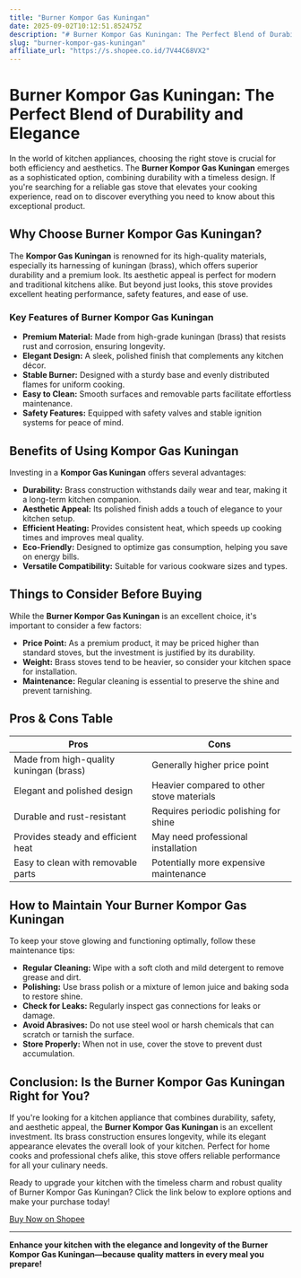 ```yaml
---
title: "Burner Kompor Gas Kuningan"
date: 2025-09-02T10:12:51.852475Z
description: "# Burner Kompor Gas Kuningan: The Perfect Blend of Durability and Elegance..."
slug: "burner-kompor-gas-kuningan"
affiliate_url: "https://s.shopee.co.id/7V44C68VX2"
---
```

# Burner Kompor Gas Kuningan: The Perfect Blend of Durability and Elegance

In the world of kitchen appliances, choosing the right stove is crucial for both efficiency and aesthetics. The **Burner Kompor Gas Kuningan** emerges as a sophisticated option, combining durability with a timeless design. If you're searching for a reliable gas stove that elevates your cooking experience, read on to discover everything you need to know about this exceptional product.

## Why Choose Burner Kompor Gas Kuningan?

The **Kompor Gas Kuningan** is renowned for its high-quality materials, especially its harnessing of kuningan (brass), which offers superior durability and a premium look. Its aesthetic appeal is perfect for modern and traditional kitchens alike. But beyond just looks, this stove provides excellent heating performance, safety features, and ease of use. 

### Key Features of Burner Kompor Gas Kuningan

- **Premium Material:** Made from high-grade kuningan (brass) that resists rust and corrosion, ensuring longevity.
- **Elegant Design:** A sleek, polished finish that complements any kitchen décor.
- **Stable Burner:** Designed with a sturdy base and evenly distributed flames for uniform cooking.
- **Easy to Clean:** Smooth surfaces and removable parts facilitate effortless maintenance.
- **Safety Features:** Equipped with safety valves and stable ignition systems for peace of mind.

## Benefits of Using Kompor Gas Kuningan

Investing in a **Kompor Gas Kuningan** offers several advantages:

- **Durability:** Brass construction withstands daily wear and tear, making it a long-term kitchen companion.
- **Aesthetic Appeal:** Its polished finish adds a touch of elegance to your kitchen setup.
- **Efficient Heating:** Provides consistent heat, which speeds up cooking times and improves meal quality.
- **Eco-Friendly:** Designed to optimize gas consumption, helping you save on energy bills.
- **Versatile Compatibility:** Suitable for various cookware sizes and types.

## Things to Consider Before Buying

While the **Burner Kompor Gas Kuningan** is an excellent choice, it's important to consider a few factors:

- **Price Point:** As a premium product, it may be priced higher than standard stoves, but the investment is justified by its durability.
- **Weight:** Brass stoves tend to be heavier, so consider your kitchen space for installation.
- **Maintenance:** Regular cleaning is essential to preserve the shine and prevent tarnishing.

## Pros & Cons Table

| Pros                                           | Cons                                          |
|------------------------------------------------|----------------------------------------------|
| Made from high-quality kuningan (brass)        | Generally higher price point                |
| Elegant and polished design                   | Heavier compared to other stove materials   |
| Durable and rust-resistant                     | Requires periodic polishing for shine      |
| Provides steady and efficient heat             | May need professional installation        |
| Easy to clean with removable parts             | Potentially more expensive maintenance    |

## How to Maintain Your Burner Kompor Gas Kuningan

To keep your stove glowing and functioning optimally, follow these maintenance tips:

- **Regular Cleaning:** Wipe with a soft cloth and mild detergent to remove grease and dirt.
- **Polishing:** Use brass polish or a mixture of lemon juice and baking soda to restore shine.
- **Check for Leaks:** Regularly inspect gas connections for leaks or damage.
- **Avoid Abrasives:** Do not use steel wool or harsh chemicals that can scratch or tarnish the surface.
- **Store Properly:** When not in use, cover the stove to prevent dust accumulation.

## Conclusion: Is the Burner Kompor Gas Kuningan Right for You?

If you're looking for a kitchen appliance that combines durability, safety, and aesthetic appeal, the **Burner Kompor Gas Kuningan** is an excellent investment. Its brass construction ensures longevity, while its elegant appearance elevates the overall look of your kitchen. Perfect for home cooks and professional chefs alike, this stove offers reliable performance for all your culinary needs.

Ready to upgrade your kitchen with the timeless charm and robust quality of Burner Kompor Gas Kuningan? Click the link below to explore options and make your purchase today!

[Buy Now on Shopee](https://s.shopee.co.id/7V44C68VX2)

--- 

**Enhance your kitchen with the elegance and longevity of the Burner Kompor Gas Kuningan—because quality matters in every meal you prepare!**